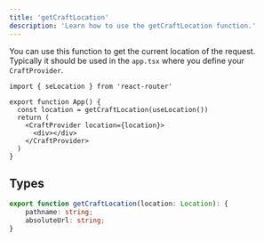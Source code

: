 ```yaml
---
title: 'getCraftLocation'
description: 'Learn how to use the getCraftLocation function.'
---
```


You can use this function to get the current location of the request. 
Typically it should be used in the `app.tsx` where you define your `CraftProvider`.

```tsx [app.tsx]
import { seLocation } from 'react-router'

export function App() {
  const location = getCraftLocation(useLocation())
  return (
    <CraftProvider location={location}>
      <div></div>
    </CraftProvider>
  )
}

```

## Types

```ts
export function getCraftLocation(location: Location): {
    pathname: string;
    absoluteUrl: string;
}
```